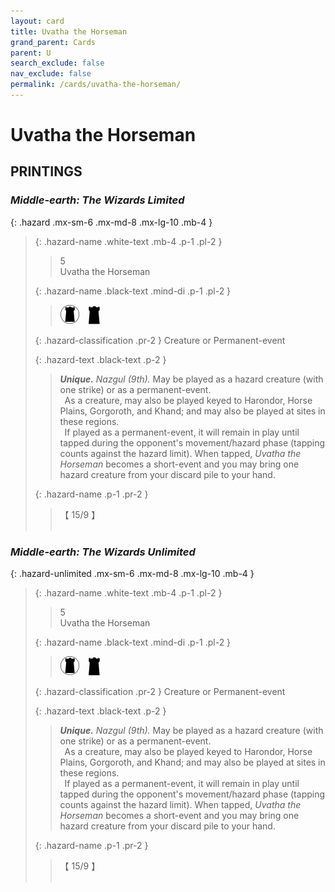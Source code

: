 ```yaml
---
layout: card
title: Uvatha the Horseman
grand_parent: Cards
parent: U
search_exclude: false
nav_exclude: false
permalink: /cards/uvatha-the-horseman/
---
```


# Uvatha the Horseman


## PRINTINGS


### _Middle-earth: The Wizards Limited_

{: .hazard .mx-sm-6 .mx-md-8 .mx-lg-10 .mb-4 }
> {: .hazard-name .white-text .mb-4 .p-1 .pl-2 }
> > <div class="hazard-mp">5</div>
> > <div class="card-name">Uvatha the Horseman</div>
>
> {: .hazard-name .black-text .mind-di .p-1 .pl-2 }
> > ![](/assets/images/dark-domain.svg)&emsp;![](/assets/images/dark-hold.svg)
>
> {: .hazard-classification .pr-2 }
> Creature or Permanent-event
>
> {: .hazard-text .black-text .p-2 }
> > _**Unique.**_ _Nazgul (9th)._ May be played as a hazard creature (with one strike) or as a permanent-event. <br>&ensp;As a creature, may also be played keyed to Harondor, Horse Plains, Gorgoroth, and Khand; and may also be played at sites in these regions. <br>&ensp;If played as a permanent-event, it will remain in play until tapped during the opponent's movement/hazard phase (tapping counts against the hazard limit). When tapped, _Uvatha the Horseman_ becomes a short-event and you may bring one hazard creature from your discard pile to your hand. 
>
> {: .hazard-name .p-1 .pr-2 }
> > <div class="card-shield">【 15/9 】</div>
> > <div class="card-corruption">&nbsp;</div>



### _Middle-earth: The Wizards Unlimited_

{: .hazard-unlimited .mx-sm-6 .mx-md-8 .mx-lg-10 .mb-4 }
> {: .hazard-name .white-text .mb-4 .p-1 .pl-2 }
> > <div class="hazard-mp">5</div>
> > <div class="card-name">Uvatha the Horseman</div>
>
> {: .hazard-name .black-text .mind-di .p-1 .pl-2 }
> > ![](/assets/images/dark-domain.svg)&emsp;![](/assets/images/dark-hold.svg)
>
> {: .hazard-classification .pr-2 }
> Creature or Permanent-event
>
> {: .hazard-text .black-text .p-2 }
> > _**Unique.**_ _Nazgul (9th)._ May be played as a hazard creature (with one strike) or as a permanent-event. <br>&ensp;As a creature, may also be played keyed to Harondor, Horse Plains, Gorgoroth, and Khand; and may also be played at sites in these regions. <br>&ensp;If played as a permanent-event, it will remain in play until tapped during the opponent's movement/hazard phase (tapping counts against the hazard limit). When tapped, _Uvatha the Horseman_ becomes a short-event and you may bring one hazard creature from your discard pile to your hand. 
>
> {: .hazard-name .p-1 .pr-2 }
> > <div class="card-shield">【 15/9 】</div>
> > <div class="card-corruption-white">&nbsp;</div>
